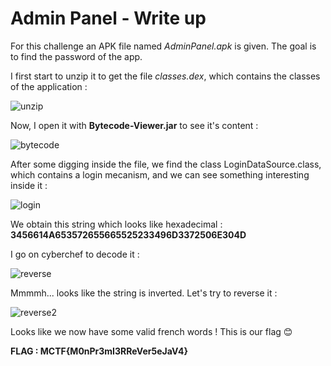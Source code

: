 # Admin Panel - Write up

For this challenge an APK file named <em>AdminPanel.apk</em> is given. The goal is to find the password of the app.

I first start to unzip it to get the file <em>classes.dex</em>, which contains the classes of the application :

![unzip](https://user-images.githubusercontent.com/66923124/164978630-d835033f-24e0-4e6a-833f-747ad946deab.png)

Now, I open it with <strong>Bytecode-Viewer.jar</strong> to see it's content :

![bytecode](https://user-images.githubusercontent.com/66923124/164978743-4f1808a1-007b-4044-a769-5ec49c9ace9d.png)

After some digging inside the file, we find the class LoginDataSource.class, which contains a login mecanism, and we can see something interesting inside it :

![login](https://user-images.githubusercontent.com/66923124/164978924-d9264a9b-1b68-497c-8c81-23e34ddc1f2f.png)

We obtain this string which looks like hexadecimal : <strong>3456614A653572655665525233496D3372506E304D</strong>

I go on cyberchef to decode it :

![reverse](https://user-images.githubusercontent.com/66923124/164979373-9716c794-b44c-4407-93d5-072d7a3eec58.png)

Mmmmh... looks like the string is inverted. Let's try to reverse it :

![reverse2](https://user-images.githubusercontent.com/66923124/164979741-9cd05dc6-a3f5-46b7-8305-226cb6005f8b.png)

Looks like we now have some valid french words ! This is our flag 😊

<strong> FLAG : MCTF{M0nPr3mI3RReVer5eJaV4} </strong>
